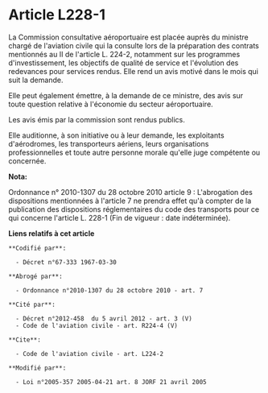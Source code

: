# Article L228-1

La Commission consultative aéroportuaire est placée auprès du ministre chargé de l'aviation civile qui la consulte lors de la
préparation des contrats mentionnés au II de l'article L. 224-2, notamment sur les programmes d'investissement, les objectifs
de qualité de service et l'évolution des redevances pour services rendus. Elle rend un avis motivé dans le mois qui suit la
demande.

Elle peut également émettre, à la demande de ce ministre, des avis sur toute question relative à l'économie du secteur
aéroportuaire.

Les avis émis par la commission sont rendus publics.

Elle auditionne, à son initiative ou à leur demande, les exploitants d'aérodromes, les transporteurs aériens, leurs
organisations professionnelles et toute autre personne morale qu'elle juge compétente ou concernée.

**Nota:**

Ordonnance n° 2010-1307 du 28 octobre 2010 article 9 : L'abrogation des dispositions mentionnées à l'article 7 ne prendra
effet qu'à compter de la publication des dispositions réglementaires du code des transports pour ce qui concerne l'article L.
228-1 (Fin de vigueur : date indéterminée).

**Liens relatifs à cet article**

	**Codifié par**:

	  - Décret n°67-333 1967-03-30

	**Abrogé par**:

	  - Ordonnance n°2010-1307 du 28 octobre 2010 - art. 7

	**Cité par**:

	  - Décret n°2012-458  du 5 avril 2012 - art. 3 (V)
	  - Code de l'aviation civile - art. R224-4 (V)

	**Cite**:

	  - Code de l'aviation civile - art. L224-2

	**Modifié par**:

	  - Loi n°2005-357 2005-04-21 art. 8 JORF 21 avril 2005
